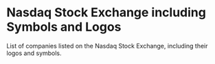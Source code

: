 # Nasdaq Stock Exchange including Symbols and Logos
 List of companies listed on the Nasdaq Stock Exchange, including their logos and symbols.
